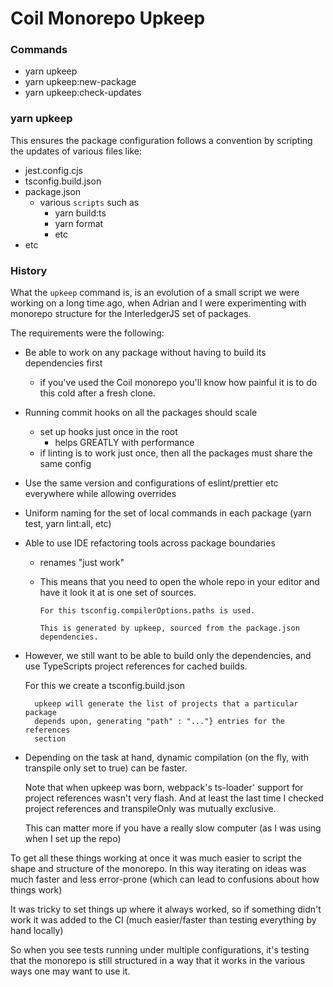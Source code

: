 # Coil Monorepo Upkeep

### Commands

- yarn upkeep
- yarn upkeep:new-package
- yarn upkeep:check-updates

### yarn upkeep

This ensures the package configuration follows a convention by scripting the updates
of various files like:

- jest.config.cjs
- tsconfig.build.json
- package.json
  - various `scripts` such as
    - yarn build:ts
    - yarn format
    - etc
- etc

### History

What the `upkeep` command is, is an evolution of a small script we were working
on a long time ago, when Adrian and I were experimenting with monorepo structure
for the InterledgerJS set of packages.

The requirements were the following:

- Be able to work on any package without having to build its dependencies first

  - if you've used the Coil monorepo you'll know how painful it is to do this
    cold after a fresh clone.

- Running commit hooks on all the packages should scale

  - set up hooks just once in the root
    - helps GREATLY with performance
  - if linting is to work just once, then all the packages must share the
    same config

- Use the same version and configurations of eslint/prettier etc everywhere
  while allowing overrides

- Uniform naming for the set of local commands in each package
  (yarn test, yarn lint:all, etc)

- Able to use IDE refactoring tools across package boundaries

  - renames "just work"
  - This means that you need to open the whole repo in your editor and
    have it look it at is one set of sources.

        For this tsconfig.compilerOptions.paths is used.

        This is generated by upkeep, sourced from the package.json
        dependencies.

- However, we still want to be able to build only the dependencies, and
  use TypeScripts project references for cached builds.

  For this we create a tsconfig.build.json

        upkeep will generate the list of projects that a particular package
        depends upon, generating "path" : "..."} entries for the references
        section

- Depending on the task at hand, dynamic compilation (on the fly, with transpile
  only set to true) can be faster.

  Note that when upkeep was born, webpack's ts-loader' support for project
  references wasn't very flash. And at least the last time I checked project
  references and transpileOnly was mutually exclusive.

  This can matter more if you have a really slow computer (as I was using when
  I set up the repo)

To get all these things working at once it was much easier to script the shape
and structure of the monorepo. In this way iterating on ideas was much faster
and less error-prone (which can lead to confusions about how things work)

It was tricky to set things up where it always worked, so if something didn't
work it was added to the CI (much easier/faster than testing everything by hand
locally)

So when you see tests running under multiple configurations, it's testing that
the monorepo is still structured in a way that it works in the various ways
one may want to use it.
